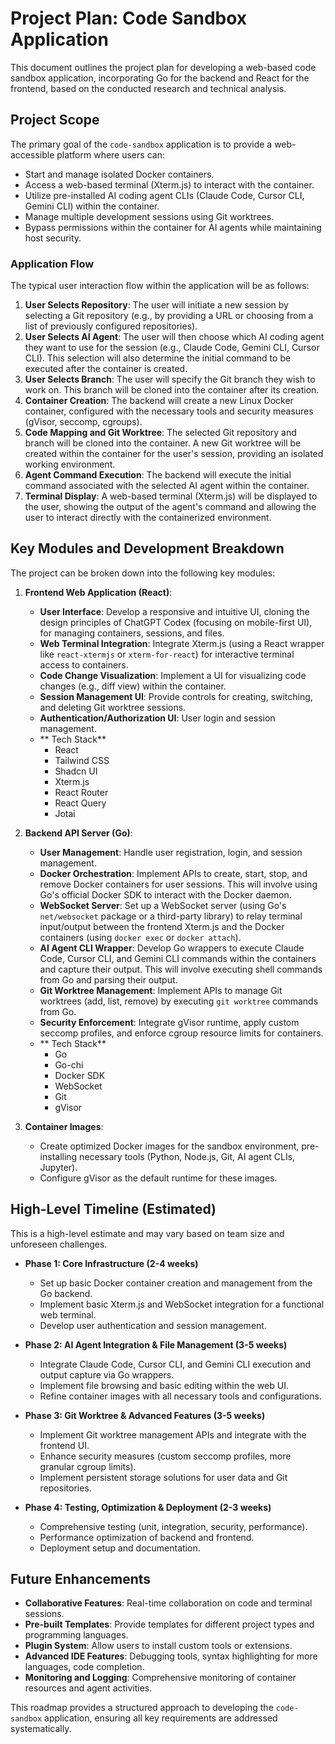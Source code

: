 # Project Plan: Code Sandbox Application

This document outlines the project plan for developing a web-based code sandbox application, incorporating Go for the backend and React for the frontend, based on the conducted research and technical analysis.

## Project Scope

The primary goal of the `code-sandbox` application is to provide a web-accessible platform where users can:

-   Start and manage isolated Docker containers.
-   Access a web-based terminal (Xterm.js) to interact with the container.
-   Utilize pre-installed AI coding agent CLIs (Claude Code, Cursor CLI, Gemini CLI) within the container.
-   Manage multiple development sessions using Git worktrees.
-   Bypass permissions within the container for AI agents while maintaining host security.

### Application Flow

The typical user interaction flow within the application will be as follows:

1.  **User Selects Repository**: The user will initiate a new session by selecting a Git repository (e.g., by providing a URL or choosing from a list of previously configured repositories).
2.  **User Selects AI Agent**: The user will then choose which AI coding agent they want to use for the session (e.g., Claude Code, Gemini CLI, Cursor CLI). This selection will also determine the initial command to be executed after the container is created.
3.  **User Selects Branch**: The user will specify the Git branch they wish to work on. This branch will be cloned into the container after its creation.
4.  **Container Creation**: The backend will create a new Linux Docker container, configured with the necessary tools and security measures (gVisor, seccomp, cgroups).
5.  **Code Mapping and Git Worktree**: The selected Git repository and branch will be cloned into the container. A new Git worktree will be created within the container for the user's session, providing an isolated working environment.
6.  **Agent Command Execution**: The backend will execute the initial command associated with the selected AI agent within the container.
7.  **Terminal Display**: A web-based terminal (Xterm.js) will be displayed to the user, showing the output of the agent's command and allowing the user to interact directly with the containerized environment.

## Key Modules and Development Breakdown

The project can be broken down into the following key modules:

1.  **Frontend Web Application (React)**:

    -   **User Interface**: Develop a responsive and intuitive UI, cloning the design principles of ChatGPT Codex (focusing on mobile-first UI), for managing containers, sessions, and files.
    -   **Web Terminal Integration**: Integrate Xterm.js (using a React wrapper like `react-xtermjs` or `xterm-for-react`) for interactive terminal access to containers.
    -   **Code Change Visualization**: Implement a UI for visualizing code changes (e.g., diff view) within the container.
    -   **Session Management UI**: Provide controls for creating, switching, and deleting Git worktree sessions.
    -   **Authentication/Authorization UI**: User login and session management.
    -   ** Tech Stack**
        -   React
        -   Tailwind CSS
        -   Shadcn UI
        -   Xterm.js
        -   React Router
        -   React Query
        -   Jotai

2.  **Backend API Server (Go)**:

    -   **User Management**: Handle user registration, login, and session management.
    -   **Docker Orchestration**: Implement APIs to create, start, stop, and remove Docker containers for user sessions. This will involve using Go's official Docker SDK to interact with the Docker daemon.
    -   **WebSocket Server**: Set up a WebSocket server (using Go's `net/websocket` package or a third-party library) to relay terminal input/output between the frontend Xterm.js and the Docker containers (using `docker exec` or `docker attach`).
    -   **AI Agent CLI Wrapper**: Develop Go wrappers to execute Claude Code, Cursor CLI, and Gemini CLI commands within the containers and capture their output. This will involve executing shell commands from Go and parsing their output.
    -   **Git Worktree Management**: Implement APIs to manage Git worktrees (add, list, remove) by executing `git worktree` commands from Go.
    -   **Security Enforcement**: Integrate gVisor runtime, apply custom seccomp profiles, and enforce cgroup resource limits for containers.
    -   ** Tech Stack**
        -   Go
        -   Go-chi
        -   Docker SDK
        -   WebSocket
        -   Git
        -   gVisor

3.  **Container Images**:
    -   Create optimized Docker images for the sandbox environment, pre-installing necessary tools (Python, Node.js, Git, AI agent CLIs, Jupyter).
    -   Configure gVisor as the default runtime for these images.

## High-Level Timeline (Estimated)

This is a high-level estimate and may vary based on team size and unforeseen challenges.

-   **Phase 1: Core Infrastructure (2-4 weeks)**

    -   Set up basic Docker container creation and management from the Go backend.
    -   Implement basic Xterm.js and WebSocket integration for a functional web terminal.
    -   Develop user authentication and session management.

-   **Phase 2: AI Agent Integration & File Management (3-5 weeks)**

    -   Integrate Claude Code, Cursor CLI, and Gemini CLI execution and output capture via Go wrappers.
    -   Implement file browsing and basic editing within the web UI.
    -   Refine container images with all necessary tools and configurations.

-   **Phase 3: Git Worktree & Advanced Features (3-5 weeks)**

    -   Implement Git worktree management APIs and integrate with the frontend UI.
    -   Enhance security measures (custom seccomp profiles, more granular cgroup limits).
    -   Implement persistent storage solutions for user data and Git repositories.

-   **Phase 4: Testing, Optimization & Deployment (2-3 weeks)**
    -   Comprehensive testing (unit, integration, security, performance).
    -   Performance optimization of backend and frontend.
    -   Deployment setup and documentation.

## Future Enhancements

-   **Collaborative Features**: Real-time collaboration on code and terminal sessions.
-   **Pre-built Templates**: Provide templates for different project types and programming languages.
-   **Plugin System**: Allow users to install custom tools or extensions.
-   **Advanced IDE Features**: Debugging tools, syntax highlighting for more languages, code completion.
-   **Monitoring and Logging**: Comprehensive monitoring of container resources and agent activities.

This roadmap provides a structured approach to developing the `code-sandbox` application, ensuring all key requirements are addressed systematically.
